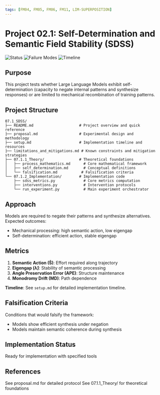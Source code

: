 ```yaml
---
tags: [FM04, FM05, FM06, FM11, LIM-SUPERPOSITION]
---
```


# Project 02.1: Self-Determination and Semantic Field Stability (SDSS)

![Status](https://img.shields.io/badge/status-Ready_for_Implementation-green)
![Failure Modes](https://img.shields.io/badge/addresses-FM04_FM05_FM06_FM11-orange)
![Timeline](https://img.shields.io/badge/duration-8_to_10_weeks-blue)

## Purpose

This project tests whether Large Language Models exhibit self-determination (capacity to negate internal patterns and synthesize responses) or are limited to mechanical recombination of training patterns.

## Project Structure

```
07.1_SDSS/
├── README.md                     # Project overview and quick reference
├── proposal.md                   # Experimental design and methodology
├── setup.md                      # Implementation timeline and resources
├── limitations_and_mitigations.md # Known constraints and mitigation strategies
├── 07.1.1_Theory/                # Theoretical foundations
│   ├── process_mathematics.md      # Core mathematical framework
│   ├── self_determination.md       # Conceptual definitions
│   └── falsification.md           # Falsification criteria
└── 07.1.2_Implementation/        # Implementation code
    ├── sdss_metrics.py             # Core metrics computation
    ├── interventions.py            # Intervention protocols
    └── run_experiment.py           # Main experiment orchestrator
```

## Approach

Models are required to negate their patterns and synthesize alternatives. Expected outcomes:
- Mechanical processing: high semantic action, low eigengap
- Self-determination: efficient action, stable eigengap

## Metrics

1. **Semantic Action (Ŝ)**: Effort required along trajectory
2. **Eigengap (λ̂)**: Stability of semantic processing
3. **Angle Preservation Error (APE)**: Structure maintenance
4. **Monodromy Drift (MD)**: Path dependence

**Timeline**: See `setup.md` for detailed implementation timeline.

## Falsification Criteria

Conditions that would falsify the framework:
- Models show efficient synthesis under negation
- Models maintain semantic coherence during synthesis

## Implementation Status

Ready for implementation with specified tools

## References

See proposal.md for detailed protocol
See 07.1.1_Theory/ for theoretical foundations